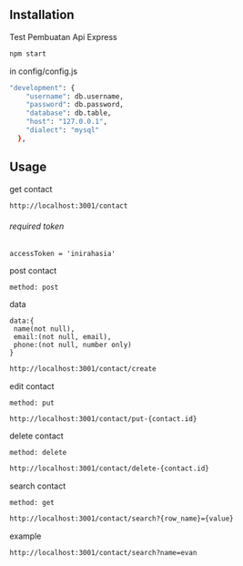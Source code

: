 





## Installation
Test Pembuatan Api Express


```bash
npm start
```

in config/config.js
```bash
"development": {
    "username": db.username,
    "password": db.password,
    "database": db.table,
    "host": "127.0.0.1",
    "dialect": "mysql"
  },
```


## Usage

get contact
```bash
http://localhost:3001/contact
```

###### required token

```
accessToken = 'inirahasia'
```

post contact

```
method: post
```

data

```
data:{
 name(not null),
 email:(not null, email),
 phone:(not null, number only)
}
```

```bash
http://localhost:3001/contact/create
```

edit contact

```
method: put
```

```bash
http://localhost:3001/contact/put-{contact.id}
```

delete contact

```
method: delete
```

```bash
http://localhost:3001/contact/delete-{contact.id}
```

search contact

```
method: get
```
```bash
http://localhost:3001/contact/search?{row_name}={value}
```
example
```bash
http://localhost:3001/contact/search?name=evan
```


